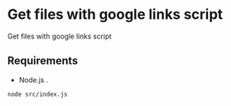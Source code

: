 # Get files with google links script

Get files with google links script

## Requirements

- Node.js .

```bash
node src/index.js
```
